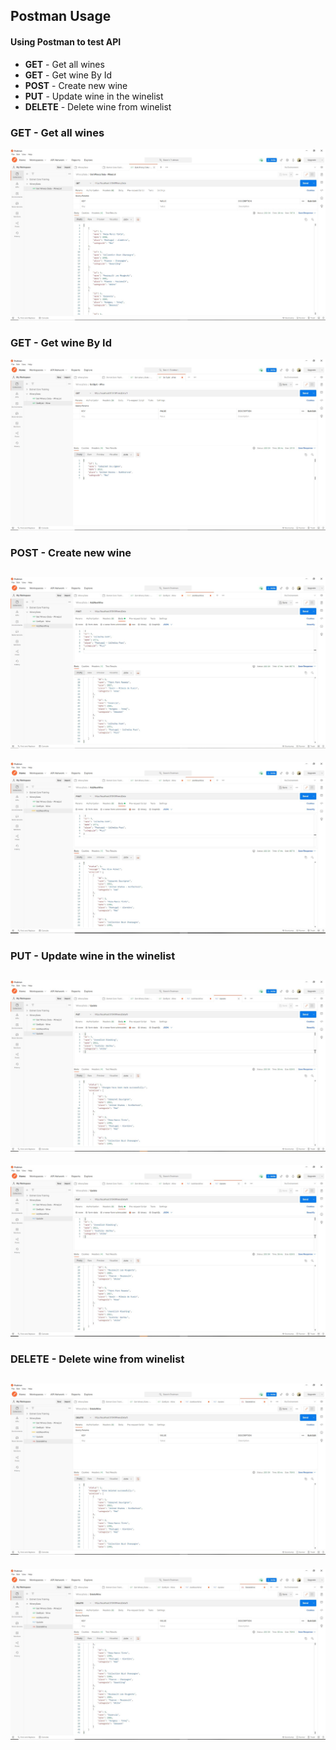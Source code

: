 ## Postman Usage



#### Using Postman to test API
- **GET** - Get all wines 
- **GET** - Get wine By Id
- **POST** - Create new wine
- **PUT** - Update wine in the  winelist
- **DELETE** - Delete wine from winelist


### GET - Get all wines 
![plot](img/GetWineList.JPG)

### GET - Get wine By Id
![plot](img/GetWineById.JPG)

### POST - Create new wine
![plot](img/PostAddNewWineAdded.JPG)
-------------------------------------
![plot](img/PostAddNewWine.JPG)

### PUT - Update wine in the winelist
![plot](img/PutChangeWine.JPG)
-------------------------------------
![plot](img/PutChangeWineList.JPG)

### DELETE - Delete wine from winelist
![plot](img/DeleteWine.JPG)
-------------------------------------
![plot](img/DeleteWineList.JPG)
